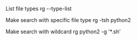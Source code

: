 List file types
    rg --type-list

Make search with specific file type
    rg -tsh python2

Make search with wildcard
    rg python2 -g '*.sh'

